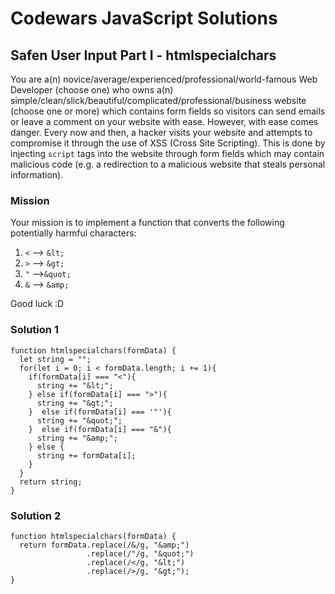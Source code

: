 # Codewars JavaScript Solutions

## Safen User Input Part I - htmlspecialchars

You are a(n) novice/average/experienced/professional/world-famous Web Developer (choose one) who owns a(n) simple/clean/slick/beautiful/complicated/professional/business website (choose one or more) which contains form fields so visitors can send emails or leave a comment on your website with ease. However, with ease comes danger. Every now and then, a hacker visits your website and attempts to compromise it through the use of XSS (Cross Site Scripting). This is done by injecting `script` tags into the website through form fields which may contain malicious code (e.g. a redirection to a malicious website that steals personal information).

### Mission

Your mission is to implement a function that converts the following potentially harmful characters:

1. `<` --> `&lt;`
2. `>` --> `&gt;`
3. `"` -->`&quot;`
4. `&` --> `&amp;`

Good luck :D

### Solution 1

```
function htmlspecialchars(formData) {
  let string = "";
  for(let i = 0; i < formData.length; i += 1){
    if(formData[i] === "<"){
      string += "&lt;";
    } else if(formData[i] === ">"){
      string += "&gt;";
    }  else if(formData[i] === '"'){
      string += "&quot;";
    }  else if(formData[i] === "&"){
      string += "&amp;";
    } else {
      string += formData[i];
    }
  }
  return string;
}
```

### Solution 2

```
function htmlspecialchars(formData) {
  return formData.replace(/&/g, "&amp;")
                 .replace(/"/g, "&quot;")
                 .replace(/</g, "&lt;")
                 .replace(/>/g, "&gt;");
}
```
